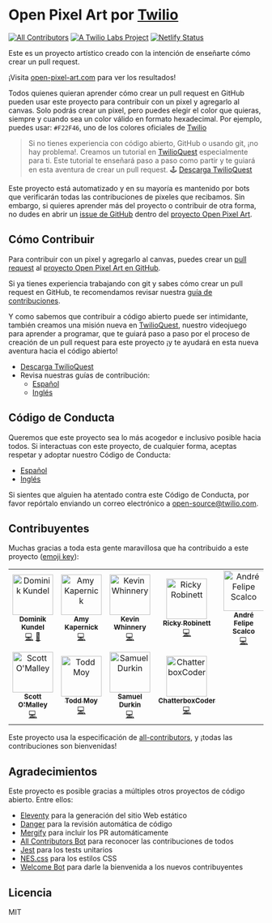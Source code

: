 # Open Pixel Art por [Twilio](https://www.twilio.com)

[![All Contributors](https://img.shields.io/badge/all_contributors-11-orange.svg?style=flat-square)](#contributors) [![A Twilio Labs Project](https://img.shields.io/static/v1?label=&message=Twilio-Labs&color=F22F46&labelColor=0D122B&logo=twilio&style=flat-square)](https://www.twilio.com/labs) [![Netlify Status](https://api.netlify.com/api/v1/badges/611ac0f9-4ae9-48a2-9769-26c32cb5f9e8/deploy-status)](https://app.netlify.com/sites/pixel-project-dev/deploys)

Este es un proyecto artístico creado con la intención de enseñarte cómo crear un pull request.

¡Visita [open-pixel-art.com](https://open-pixel-art.com) para ver los resultados!

Todos quienes quieran aprender cómo crear un pull request en GitHub pueden usar este proyecto para contribuir con un pixel y agregarlo al canvas. Solo podrás crear un pixel, pero puedes elegir el color que quieras, siempre y cuando sea un color válido en formato hexadecimal. Por ejemplo, puedes usar: `#F22F46`, uno de los colores oficiales de [Twilio](https://www.twilio.com)

> Si no tienes experiencia con código abierto, GitHub o usando git, ¡no hay problema!. Creamos un tutorial en [TwilioQuest](https://www.twilio.com/quest) especialmente para ti. Este tutorial te enseñará paso a paso como partir y te guiará en esta aventura de crear un pull request.
> 🕹 [Descarga TwilioQuest](https://www.twilio.com/quest/download)

Este proyecto está automatizado y en su mayoría es mantenido por bots que verificarán todas las contribuciones de pixeles que recibamos. Sin embargo, si quieres aprender más del proyecto o contribuir de otra forma, no dudes en abrir un [issue de GitHub](https://github.com/twilio-labs/open-pixel-art/issues) dentro del [proyecto Open Pixel Art](https://github.com/twilio-labs/open-pixel-art).

## Cómo Contribuir

Para contribuir con un pixel y agregarlo al canvas, puedes crear un [pull request](https://opensource.guide/how-to-contribute/#opening-a-pull-request) al [proyecto Open Pixel Art en GitHub](https://github.com/twilio-labs/open-pixel-art).

Si ya tienes experiencia trabajando con git y sabes cómo crear un pull request en GitHub, te recomendamos revisar nuestra [guía de contribuciones](docs/es/CONTRIBUTING.md).

Y como sabemos que contribuir a código abierto puede ser intimidante, también creamos una misión nueva en [TwilioQuest](https://www.twilio.com/quest), nuestro videojuego para aprender a programar, que te guiará paso a paso por el proceso de creación de un pull request para este proyecto ¡y te ayudará en esta nueva aventura hacia el código abierto!

- [Descarga TwilioQuest](https://www.twilio.com/quest/download)
- Revisa nuestras guías de contribución:
  - [Español](docs/es/CONTRIBUTING.md)
  - [Inglés](CONTRIBUTING.md)

## Código de Conducta

Queremos que este proyecto sea lo más acogedor e inclusivo posible hacia todos. Si interactuas con este proyecto, de cualquier forma, aceptas respetar y adoptar nuestro Código de Conducta:

- [Español](docs/es/CODE_OF_CONDUCT.md)
- [Inglés](CODE_OF_CONDUCT.md)

Si sientes que alguien ha atentado contra este Código de Conducta, por favor repórtalo enviando un correo electrónico a [open-source@twilio.com](mailto:open-source@twilio.com).

## Contribuyentes

Muchas gracias a toda esta gente maravillosa que ha contribuido a este proyecto ([emoji key](https://allcontributors.org/docs/en/emoji-key)):

<!-- ALL-CONTRIBUTORS-LIST:START - Do not remove or modify this section -->
<!-- prettier-ignore -->
<table>
  <tr>
    <td align="center"><a href="https://dkundel.com"><img src="https://avatars3.githubusercontent.com/u/1505101?v=4" width="80px;" alt="Dominik Kundel"/><br /><sub><b>Dominik Kundel</b></sub></a><br /><a href="https://github.com/twilio-labs/open-pixel-art/commits?author=dkundel" title="Code">💻</a> <a href="#ideas-dkundel" title="Ideas, Planning, & Feedback">🤔</a></td>
    <td align="center"><a href="https://aimhigherwebdesign.com.au"><img src="https://avatars2.githubusercontent.com/u/15953185?v=4" width="80px;" alt="Amy Kapernick"/><br /><sub><b>Amy Kapernick</b></sub></a><br /><a href="https://github.com/twilio-labs/open-pixel-art/commits?author=amykapernick" title="Code">💻</a></td>
    <td align="center"><a href="https://github.com/kwhinnery"><img src="https://avatars3.githubusercontent.com/u/29193?v=4" width="80px;" alt="Kevin Whinnery"/><br /><sub><b>Kevin Whinnery</b></sub></a><br /><a href="https://github.com/twilio-labs/open-pixel-art/commits?author=kwhinnery" title="Code">💻</a></td>
    <td align="center"><a href="http://rickyrobinett.com"><img src="https://avatars3.githubusercontent.com/u/838096?v=4" width="80px;" alt="Ricky Robinett"/><br /><sub><b>Ricky Robinett</b></sub></a><br /><a href="https://github.com/twilio-labs/open-pixel-art/commits?author=rickyrobinett" title="Code">💻</a></td>
    <td align="center"><a href="https://github.com/andrescalco"><img src="https://avatars1.githubusercontent.com/u/10577705?v=4" width="80px;" alt="André Felipe Scalco"/><br /><sub><b>André Felipe Scalco</b></sub></a><br /><a href="https://github.com/twilio-labs/open-pixel-art/commits?author=andrescalco" title="Code">💻</a></td>
    <td align="center"><a href="https://gustiaux.com"><img src="https://avatars0.githubusercontent.com/u/26365722?v=4" width="80px;" alt="Teddy Gustiaux"/><br /><sub><b>Teddy Gustiaux</b></sub></a><br /><a href="https://github.com/twilio-labs/open-pixel-art/commits?author=teddy-gustiaux" title="Code">💻</a></td>
    <td align="center"><a href="https://github.com/AidanJSmith"><img src="https://avatars3.githubusercontent.com/u/26717362?v=4" width="80px;" alt="Aidan Smith"/><br /><sub><b>Aidan Smith</b></sub></a><br /><a href="https://github.com/twilio-labs/open-pixel-art/commits?author=AidanJSmith" title="Code">💻</a></td>
  </tr>
  <tr>
    <td align="center"><a href="https://github.com/TheHandsomeCoder"><img src="https://avatars0.githubusercontent.com/u/1569604?v=4" width="80px;" alt="Scott O'Malley"/><br /><sub><b>Scott O'Malley</b></sub></a><br /><a href="https://github.com/twilio-labs/open-pixel-art/commits?author=TheHandsomeCoder" title="Code">💻</a></td>
    <td align="center"><a href="http://www.toddmoy.com"><img src="https://avatars2.githubusercontent.com/u/22126?v=4" width="80px;" alt="Todd Moy"/><br /><sub><b>Todd Moy</b></sub></a><br /><a href="https://github.com/twilio-labs/open-pixel-art/commits?author=toddmoy" title="Code">💻</a></td>
    <td align="center"><a href="http://www.samueldurkin.com"><img src="https://avatars3.githubusercontent.com/u/6232253?v=4" width="80px;" alt="Samuel Durkin"/><br /><sub><b>Samuel Durkin</b></sub></a><br /><a href="https://github.com/twilio-labs/open-pixel-art/commits?author=FailedSitcom" title="Code">💻</a></td>
    <td align="center"><a href="https://github.com/nokenwa"><img src="https://avatars2.githubusercontent.com/u/23080261?v=4" width="80px;" alt="ChatterboxCoder"/><br /><sub><b>ChatterboxCoder</b></sub></a><br /><a href="https://github.com/twilio-labs/open-pixel-art/commits?author=nokenwa" title="Code">💻</a></td>
  </tr>
</table>

<!-- ALL-CONTRIBUTORS-LIST:END -->

Este proyecto usa la especificación de [all-contributors](https://github.com/all-contributors/all-contributors), y ¡todas las contribuciones son bienvenidas!

## Agradecimientos

Este proyecto es posible gracias a múltiples otros proyectos de código abierto. Entre ellos:

- [Eleventy](https://www.11ty.io/) para la generación del sitio Web estático
- [Danger](https://danger.systems/js/) para la revisión automática de código
- [Mergify](https://github.com/mergifyio) para incluir los PR automáticamente
- [All Contributors Bot](https://github.com/all-contributors/all-contributors-bot) para reconocer las contribuciones de todos
- [Jest](https://jestjs.io/) para los tests unitarios
- [NES.css](https://nostalgic-css.github.io/NES.css/) para los estilos CSS
- [Welcome Bot](https://github.com/behaviorbot/welcome) para darle la bienvenida a los nuevos contribuyentes

## Licencia

MIT
